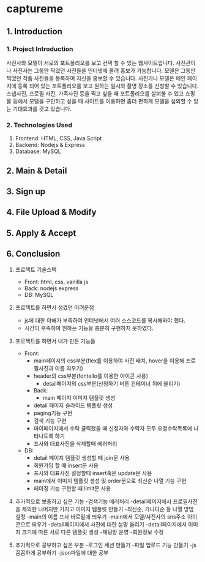 # captureme

## 1. Introduction

### 1. Project Introduction
사진사와 모델이 서로의 포트폴리오를 보고 컨택 할 수 있는 웹사이트입니다. 사진관이나 사진사는 그동안 찍었던 사진들을 인터넷에 올려 홍보가 가능합니다. 모델은 그동안 찍었던 작품 사진들을 등록하여 자신을 홍보할 수 있습니다. 사진가나 모델은 메인 페이지에 등록 되어 있는 포트폴리오를 보고 원하는 일시와 촬영 장소를 신청할 수 있습니다. 스냅사진, 프로필 사진, 가족사진 등을 찍고 싶을 때 포트폴리오를 살펴볼 수 있고 쇼핑몰 등에서 모델을 구인하고 싶을 때 사이트를 이용하면 좀더 편하게 모델을 섭외할 수 있는 기대효과를 갖고 있습니다.

### 2. Technologies Used
1. Frontend: HTML, CSS, Java Script
2. Backend: Nodejs & Express
3. Database: MySQL

## 2. Main & Detail

## 3. Sign up

## 4. File Upload & Modify

## 5. Apply & Accept

## 6. Conclusion

1. 프로젝트 기술스택
    - Front: html, css, vanilla js
    - Back: nodejs express
    - DB: MySQL

2. 프로젝트를 하면서 생겼던 어려운점
    - js에 대한 이해가 부족하여 인터넷에서 여러 소스코드를 복사해와야 했다.
    - 시간이 부족하여 원하는 기능을 충분히 구현하지 못하였다.

3. 프로젝트를 하면서 내가 만든 기능들
	- Front:
		- main페이지의 css부분(flex를 이용하여 사진 배치, hover을 이용해 프로필사진과 이름 띄우기)
		- header의 css부분(fontello를 이용한 아이콘 사용)
    		- detail페이지의 css부분(신청하기 버튼 컨테이너 위에 올리기)
    	- Back:
    		- main 페이지 이미지 템플릿 생성
	 	- detail 페이지 슬라이드 템플릿 생성
		- paging기능 구현
		- 검색 기능 구현
		- 마이페이지에서 수락 클릭했을 때 신청자와 수락자 모두 요청수락목록에 나타나도록 하기
		- 프사와 대표사진을 삭제할때 에러처리
	- DB:
		- detail 페이지 템플릿 생성할 때 join문 사용
		- 회원가입 할 때 insert문 사용
		- 프사와 대표사진 설정할때 insert혹은 update문 사용
		- main에서 이미지 템플릿 생성 및 order문으로 최신순 나열 기능 구현
		- 페이징 기능 구현할 때 limit문 사용

4. 추가적으로 보충하고 싶은 기능
    -검색기능 에러처리
    -detail페이지에서 프로필사진을 제외한 나머지만 가지고 이미지 템플릿 만들기
    -최신순, 가나다순 등 나열 방법 설정
    -main의 이름 프사 바로밑에 띄우기
    -main에서 모델/사진사의 sns주소 아이콘으로 띄우기
    -detail페이지에서 사진에 대한 설명 올리기
    -detail페이지에서 이미지 크기에 따른 서로 다른 템플릿 생성
    -채팅방 운영
    -회원정보 수정

5. 추가적으로 공부하고 싶은 부분
    -로그인 세션 만들기
    -파일 업로드 기능 만들기
    -js 꼼꼼하게 공부하기
    -json파일에 대한 공부

